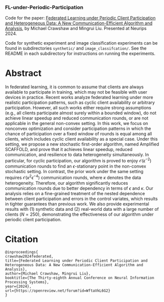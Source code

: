 ### FL-under-Periodic-Participation

Code for the paper: [Federated Learning under Periodic Client Participation and Heterogeneous Data: A New Communication-Efficient Algorithm and Analysis](https://neurips.cc/virtual/2024/poster/94818), by Michael Crawshaw and Mingrui Liu. Presented at Neurips 2024.

Code for synthetic experiment and image classification experiments can be found in subdirectories `synthetic/` and `image_classifcation/`. See the README in each subdirectory for instructions on running the experiments.

# Abstract
In federated learning, it is common to assume that clients are always available to participate in training, which may not be feasible with user devices in practice. Recent works analyze federated learning under more realistic participation patterns, such as cyclic client availability or arbitrary participation. However, all such works either require strong assumptions (e.g., all clients participate almost surely within a bounded window), do not achieve linear speedup and reduced communication rounds, or are not applicable in the general non-convex setting. In this work, we focus on nonconvex optimization and consider participation patterns in which the chance of participation over a fixed window of rounds is equal among all clients, which includes cyclic client availability as a special case. Under this setting, we propose a new stochastic first-order algorithm, named Amplified SCAFFOLD, and prove that it achieves linear speedup, reduced communication, and resilience to data heterogeneity simultaneously. In particular, for cyclic participation, our algorithm is proved to enjoy $\mathcal{O}(\epsilon^{-2})$ communication rounds to find an $\epsilon$-stationary point in the non-convex stochastic setting. In contrast, the prior work under the same setting requires $\mathcal{O}(\kappa^2 \epsilon^{-4})$ communication rounds, where $\kappa$ denotes the data heterogeneity. Therefore, our algorithm significantly reduces communication rounds due to better dependency in terms of $\epsilon$ and $\kappa$. Our analysis relies on a fine-grained treatment of the nested dependence between client participation and errors in the control variates, which results in tighter guarantees than previous work. We also provide experimental results with (1) synthetic data and (2) real-world data with a large number of clients $(N = 250)$, demonstrating the effectiveness of our algorithm under periodic client participation.

# Citation
```
@inproceedings{
crawshaw2024federated,
title={Federated Learning under Periodic Client Participation and Heterogeneous Data: A New Communication-Efficient Algorithm and Analysis},
author={Michael Crawshaw, Mingrui Liu},
booktitle={The Thirty-eighth Annual Conference on Neural Information Processing Systems},
year={2024},
url={https://openreview.net/forum?id=WftaVkL6G2}
}
```
